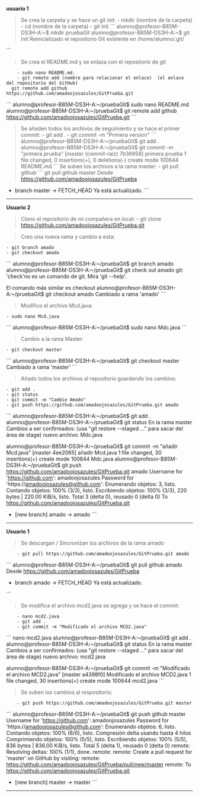 **usuario 1**

> Se crea la carpeta y se hace un git init:
	- mkdir (nombre de la carpeta)
	- cd (nombre de la carpeta)
        - git init
´´´
alumno@profesor-B85M-DS3H-A:~$ mkdir pruebaGit
alumno@profesor-B85M-DS3H-A:~$ git init
Reinicializado el repositorio Git existente en /home/alumno/.git/

´´´

> Se crea el README.md y se enlaza con el repositorio de git

        - sudo nano README.md.
        - git remote add (nombre para relacionar el enlace)  (el enlace del repositorio del GitHub) 
	  git remote add github https://github.com/amadoojosazules/GitPrueba.git
´´´
alumno@profesor-B85M-DS3H-A:~/pruebaGit$ sudo nano README.md
alumno@profesor-B85M-DS3H-A:~/pruebaGit$ git remote add github https://github.com/amadoojosazules/GitPrueba.git
´´´
> Se añaden todos los archivos de seguimiento y se hace el primer commit:
        - git add .
        - git commit -m "Primera version"
´´´
alumno@profesor-B85M-DS3H-A:~/pruebaGit$ git add .
alumno@profesor-B85M-DS3H-A:~/pruebaGit$ git commit -m "primera prueba"
[master (commit-raíz) 7b36958] primera prueba
 1 file changed, 0 insertions(+), 0 deletions(-)
 create mode 100644 README.md
´´´
> Se suben los archivos a la rama master:
        - git pull github
´´´
git pull github master
Desde https://github.com/amadoojosazules/GitPrueba
 * branch            master     -> FETCH_HEAD
Ya está actualizado.
´´´
-----------------------------------------------------------------------------------------------
**Usuario 2**

> Clono el repositorio de mi compañera en local:
    - git clone https://github.com/amadoojosazules/GitPrueba.git

> Creo una nueva rama y cambio a esta:

    - git branch amado
    - git checkout amado
´´´
alumno@profesor-B85M-DS3H-A:~/pruebaGit$ git branch amado
alumno@profesor-B85M-DS3H-A:~/pruebaGit$ git check out amado
git: 'check'no es un comando de git. Mira 'git --help'.

El comando más similar es
	checkout
alumno@profesor-B85M-DS3H-A:~/pruebaGit$ git checkout amado
Cambiado a rama 'amado'
´´´

> Modifico el archivo Mcd.java:

    - sudo nano Mcd.java
´´´
alumno@profesor-B85M-DS3H-A:~/pruebaGit$ sudo nano Mdc.java
´´´

> Cambio a la rama Master:

    - git checkout master
´´´
alumno@profesor-B85M-DS3H-A:~/pruebaGit$ git checkout master
Cambiado a rama 'master'
´´´

> Añado todos los archivos al repositorio guardando los cambios:

    - git add .
    - git status
    - git commit -m "Cambio Amado"
    - git push https://github.com/amadoojosazules/GitPrueba.git amado
´´´
alumno@profesor-B85M-DS3H-A:~/pruebaGit$ git add .
alumno@profesor-B85M-DS3H-A:~/pruebaGit$ git status
En la rama master
Cambios a ser confirmados:
  (usa "git restore --staged <archivo>..." para sacar del área de stage)
	nuevo archivo:  Mdc.java

alumno@profesor-B85M-DS3H-A:~/pruebaGit$ git commit -m "añadir Mcd.java"
[master 4ee2065] añadir Mcd.java
 1 file changed, 30 insertions(+)
 create mode 100644 Mdc.java
alumno@profesor-B85M-DS3H-A:~/pruebaGit$ git push https://github.com/amadoojosazules/GitPrueba.git amado
Username for 'https://github.com': amadoojosazules
Password for 'https://amadoojosazules@github.com': 
Enumerando objetos: 3, listo.
Contando objetos: 100% (3/3), listo.
Escribiendo objetos: 100% (3/3), 220 bytes | 220.00 KiB/s, listo.
Total 3 (delta 0), reusado 0 (delta 0)
To https://github.com/amadoojosazules/GitPrueba.git
 * [new branch]      amado -> amado
´´´
-----------------------------------------------------------------------------------------------
**Usuario 1**

> Se descargan / Sincronizan los archivos de la rama amado

        - git pull https://github.com/amadoojosazules/GitPrueba.git amado
´´´
alumno@profesor-B85M-DS3H-A:~/pruebaGit$ git pull github amado
Desde https://github.com/amadoojosazules/GitPrueba
 * branch            amado      -> FETCH_HEAD
Ya está actualizado.

´´´
> Se modifica el archivo mcd2.java se agrega y se hace el commit:

        - nano mcd2.java
        - git add .
        - git commit -m "Modificado el archivo MCD2.java"
´´´
nano mcd2.java
alumno@profesor-B85M-DS3H-A:~/pruebaGit$ git add .
alumno@profesor-B85M-DS3H-A:~/pruebaGit$ git status
En la rama master
Cambios a ser confirmados:
  (usa "git restore --staged <archivo>..." para sacar del área de stage)
	nuevo archivo:  mcd2.java

alumno@profesor-B85M-DS3H-A:~/pruebaGit$ git commit -m "Modificado el archivo MCD2.java"
[master a4398f0] Modificado el archivo MCD2.java
 1 file changed, 30 insertions(+)
 create mode 100644 mcd2.java
´´´
> Se suben los cambios al respositorio:

        - git push https://github.com/amadoojosazules/GitPrueba.git master
´´´
alumno@profesor-B85M-DS3H-A:~/pruebaGit$ git push github master
Username for 'https://github.com': amadoojosazules
Password for 'https://amadoojosazules@github.com': 
Enumerando objetos: 6, listo.
Contando objetos: 100% (6/6), listo.
Compresión delta usando hasta 4 hilos
Comprimiendo objetos: 100% (5/5), listo.
Escribiendo objetos: 100% (5/5), 836 bytes | 836.00 KiB/s, listo.
Total 5 (delta 1), reusado 0 (delta 0)
remote: Resolving deltas: 100% (1/1), done.
remote: 
remote: Create a pull request for 'master' on GitHub by visiting:
remote:      https://github.com/amadoojosazules/GitPrueba/pull/new/master
remote: 
To https://github.com/amadoojosazules/GitPrueba.git
 * [new branch]      master -> master
´´´
-----------------------------------------------------------------------------------------------
